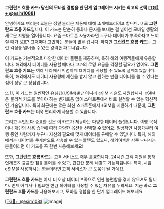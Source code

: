 **그린란드 흐름 카드: 당신의 모바일 경험을 한 단계 업그레이드 시키는 최고의 선택 [[TG💪+ @esim1088](https://t.me/s/esim1088)]**

안녕하세요 여러분! 오늘은 정말 놀라운 제품에 대해 소개해드리려고 합니다. 바로 **그린란드 흐름 카드**입니다. 이 카드는 단순히 통화나 문자를 보내는 걸 넘어선 모바일 생활의 새로운 지평을 열어줍니다. 요즘 스마트폰 사용자라면 누구나 데이터가 부족하다고 느껴질 때가 많죠? 그때마다 고민하는 분들이 많을 겁니다. 하지만 **그린란드 흐름 카드**는 그런 걱정을 덜어줄 수 있는 강력한 파트너입니다.

이 카드는 기본적으로 다양한 데이터 플랜을 제공하며, 특히 해외 여행객들에게 유용합니다. 해외에서 데이터를 사용할 때마다 고가의 로밍 요금을 걱정할 필요가 없어요. **그린란드 흐름 카드**는 여러 나라에서 저렴하게 데이터를 사용할 수 있도록 설계되었습니다. 특히, 해외에서도 데이터 사용량에 제한을 받지 않고 원하는 만큼 데이터를 쓸 수 있다는 점이 정말 큰 장점입니다.

또한, 이 카드는 일반적인 유심칩(USIM)뿐만 아니라 eSIM 기술도 지원합니다. eSIM은 물리적 카드를 꽂아야 하는 번거로움 없이 스마트폰에서 바로 설정할 수 있는 혁신적인 기술입니다. 특히 최근에는 많은 최신 스마트폰에서 eSIM을 지원하기 때문에, **그린란드 흐름 카드**는 더욱 편리하게 사용할 수 있습니다.

그리고 무엇보다 중요한 것은 이 카드가 제공하는 다양한 데이터 플랜입니다. 여행 목적이나 개인의 사용 습관에 따라 다양한 옵션을 선택할 수 있어요. 일상적인 사용자부터 여행 중인 사람까지 누구나 자신의 필요에 맞게 데이터를 구매할 수 있답니다. 특히, 해외에서는 데이터를 무제한으로 사용할 수 있는 플랜도 있으니, 해외여행을 자주 다니시는 분들이라면 이 카드를 꼭 한번 사용해보세요!

또한, **그린란드 흐름 카드**는 고객 서비스도 매우 훌륭합니다. 24시간 고객 지원을 통해 언제든지 궁금한 점을 물어볼 수 있고, 간단한 문제 해결도 가능하답니다. 특히, 처음 eSIM을 사용하시는 분들이라면 고객 서비스가 큰 도움이 될 거예요.

**그린란드 흐름 카드**는 이제 더 이상 데이터 부족으로 인한 불편함을 겪지 않으셔도 됩니다. 언제 어디서나 필요한 만큼 데이터를 사용할 수 있는 자유를 누리세요. 지금 바로 **그린란드 흐름 카드**를 사용해보시고, 모바일 경험을 한 단계 업그레이드 해보세요!

[[TG💪+ @esim1088](https://t.me/s/esim1088) ![Image](https://i.postimg.cc/Y0z9fWf4/image.png)]